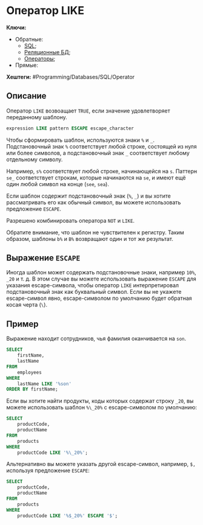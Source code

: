 
# Оператор LIKE

**Ключи:**
- Обратные:
	- [SQL](SQL);
	- [Реляционные БД](relative);
	- [Операторы](sql-operators);
- Прямые:

**Хештеги:** #Programming/Databases/SQL/Operator

## Описание

Оператор `LIKE` возвоащает `TRUE`, если значение удовлетворяет переданному шаблону.

```sql
expression LIKE pattern ESCAPE escape_character
```

Чтобы сформировать шаблон, используются знаки `%` и `_`. Подстановочный знак `%` соответствует любой строке, состоящей из нуля или более символов, а подстановочный знак `_` соответствует любому отдельному символу.

Например, `s%` соответствует любой строке, начинающейся на `s`.  Паттерн `se_` соответствует строкам, которые начинаются на `se`, и имеют ещё один любой символ на конце (`see`, `sea`).

Если шаблон содержит подстановочный знак (`%`, `_`) и вы хотите рассматривать его как обычный символ, вы можете использовать предложение `ESCAPE`.

Разрешено комбинировать оператора `NOT` и `LIKE`.

Обратите внимание, что шаблон не чувствителен к регистру. Таким образом, шаблоны `b%` и `B%` возвращают один и тот же результат.

## Выражение `ESCAPE`

Иногда шаблон может содержать подстановочные знаки, например `10%`, `_20` и т. д. В этом случае вы можете использовать выражение `ESCAPE` для указания escape-символа, чтобы оператор `LIKE` интерпретировал подстановочный знак как буквальный символ. Если вы не укажете escape-символ явно, escape-символом по умолчанию будет обратная косая черта (`\`).

## Пример

Выражение находит сотрудников, чья фамилия оканчивается на `son`.

```sql
SELECT 
    firstName, 
    lastName
FROM
    employees
WHERE
    lastName LIKE '%son'
ORDER BY firstName;
```

Если вы хотите найти продукты, коды которых содержат строку `_20`, вы можете использовать шаблон `%\_20%` с escape-символом по умолчанию:

```sql
SELECT 
    productCode, 
    productName
FROM
    products
WHERE
    productCode LIKE '%\_20%';
```

Альтернативно вы можете указать другой escape-символ, например, `$,` используя предложение `ESCAPE`:

```sql
SELECT 
    productCode, 
    productName
FROM
    products
WHERE
    productCode LIKE '%$_20%' ESCAPE '$';
```